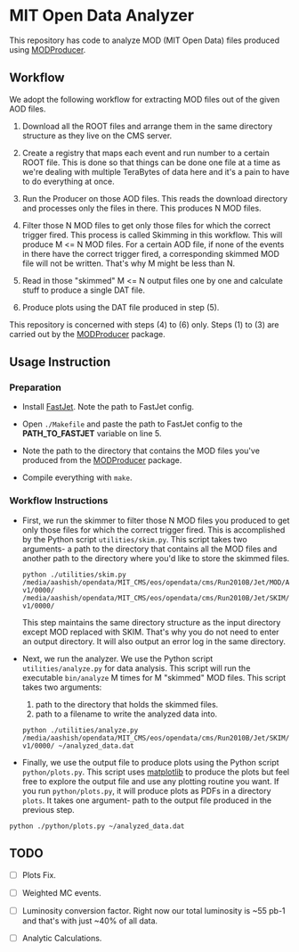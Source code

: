 # MIT Open Data Analyzer

This repository has code to analyze MOD (MIT Open Data) files produced using [MODProducer](https://github.com/tripatheea/MODProducer "MODProducer").

## Workflow

We adopt the following workflow for extracting MOD files out of the given AOD files.

1.  Download all the ROOT files and arrange them in the same directory structure as they live on the CMS server.

2. Create a registry that maps each event and run number to a certain ROOT file. This is done so that things can be done one file at a time as we're dealing with multiple TeraBytes of data here and it's a pain to have to do everything at once. 

3. Run the Producer on those AOD files. This reads the download directory and processes only the files in there. This produces N MOD files. 

4. Filter those N MOD files to get only those files for which the correct trigger fired. This process is called Skimming in this workflow. This will produce M <= N MOD files. For a certain AOD file, if none of the events in there have the correct trigger fired, a corresponding skimmed MOD file will not be written. That's why M might be less than N.

5. Read in those "skimmed" M <= N output files one by one and calculate stuff to produce a single DAT file. 

6. Produce plots using the DAT file produced in step (5).

This repository is concerned with steps (4) to (6) only. Steps (1) to (3) are carried out by the [MODProducer](https://github.com/tripatheea/MODProducer/ "MODProducer") package.

## Usage Instruction

### Preparation

 - Install [FastJet](http://www.fastjet.fr/ "FastJet"). Note the path to FastJet config. 
 
 - Open `./Makefile` and paste the path to FastJet config to the **PATH\_TO\_FASTJET** variable on line 5.
 
 -  Note the path to the directory that contains the MOD files you've produced from the [MODProducer](https://github.com/tripatheea/MODProducer/ "MODProducer") package.
 
 - Compile everything with `make`.

### Workflow Instructions
 
 - First, we run the skimmer to filter those N MOD files you produced to get only those files for which the correct trigger fired. This is accomplished by the Python script `utilities/skim.py`. This script takes two arguments- a path to the directory that contains all the MOD files and another path to the directory where you'd like to store the skimmed files.
   
   ```
   python ./utilities/skim.py /media/aashish/opendata/MIT_CMS/eos/opendata/cms/Run2010B/Jet/MOD/Apr21ReReco-v1/0000/ /media/aashish/opendata/MIT_CMS/eos/opendata/cms/Run2010B/Jet/SKIM/Apr21ReReco-v1/0000/
   ```
 
    This step maintains the same directory structure as the input directory except MOD replaced with SKIM. That's why you do not need to enter an output directory. It will also output an error log in the same directory.


 - Next, we run the analyzer. We use the Python script `utilities/analyze.py` for data analysis. This script will run the executable `bin/analyze` M times for M "skimmed" MOD files. This script takes two arguments:
 
   1. path to the directory that holds the skimmed files.
   2. path to a filename to write the analyzed data into. 

     ```
     python ./utilities/analyze.py /media/aashish/opendata/MIT_CMS/eos/opendata/cms/Run2010B/Jet/SKIM/Apr21ReReco-v1/0000/ ~/analyzed_data.dat
     ```

 - Finally, we use the output file to produce plots using the Python script `python/plots.py`. This script uses [matplotlib](http://matplotlib.org/ "matplotlib") to produce the plots but feel free to explore the output file and use any plotting routine you want. If you run `python/plots.py`, it will produce plots as PDFs in a directory `plots`. It takes one argument- path to the output file produced in the previous step.

 ```
 python ./python/plots.py ~/analyzed_data.dat
 ```


## TODO
- [ ] Plots Fix.
- [ ] Weighted MC events. 
- [ ] Luminosity conversion factor. Right now our total luminosity is ~55 pb-1 and that's with just ~40% of all data.
- [ ] Analytic Calculations.





